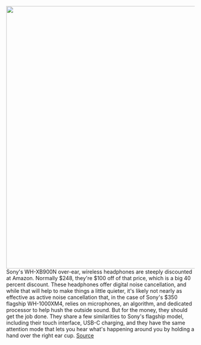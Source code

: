 <img src='https://cdn.vox-cdn.com/thumbor/pseDOeBupEcuUCKeHe_JHE9msDM=/0x0:1094x729/1200x800/filters:focal(460x278:634x452)/cdn.vox-cdn.com/uploads/chorus_image/image/67219922/xb900n.0.jpg' width='700px' /><br/>
Sony's WH-XB900N over-ear, wireless headphones are steeply discounted at Amazon. Normally $248, they're $100 off of that price, which is a big 40 percent discount. These headphones offer digital noise cancellation, and while that will help to make things a little quieter, it's likely not nearly as effective as active noise cancellation that, in the case of Sony's $350 flagship WH-1000XM4, relies on microphones, an algorithm, and dedicated processor to help hush the outside sound. But for the money, they should get the job done. They share a few similarities to Sony's flagship model, including their touch interface, USB-C charging, and they have the same attention mode that lets you hear what's happening around you by holding a hand over the right ear cup.
<a href='https://www.theverge.com/good-deals/2020/8/18/21373485/sony-whxb900n-headphones-jaybird-tarah-pro-samsung-galaxy-note-20-deal-amazon'> Source <a/>